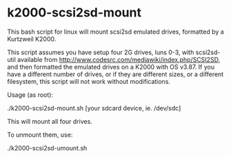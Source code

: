 # k2000-scsi2sd-mount

This bash script for linux will mount scsi2sd emulated drives, formatted by a Kurtzweil K2000.

This script assumes you have setup four 2G drives, luns 0-3, with scsi2sd-util available from http://www.codesrc.com/mediawiki/index.php/SCSI2SD, and then formatted the emulated drives on a K2000 with OS v3.87. If you have a different number of drives, or if they are different sizes, or a different filesystem, this script will not work without modifications. 

Usage (as root):

./k2000-scsi2sd-mount.sh [your sdcard device, ie. /dev/sdc]

This will mount all four drives.

To unmount them, use:

./k2000-scsi2sd-umount.sh 
